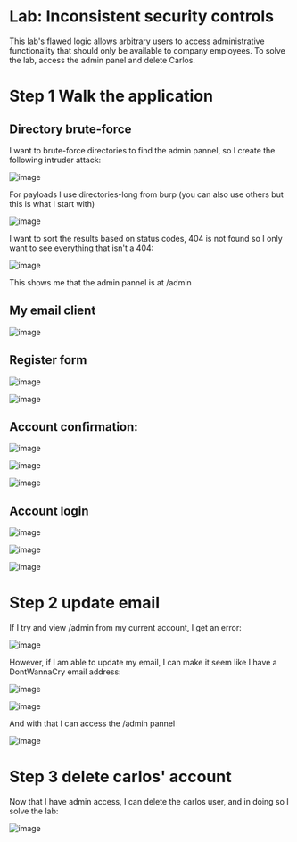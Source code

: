 # Lab: Inconsistent security controls

This lab's flawed logic allows arbitrary users to access administrative functionality that should only be available to company employees. To solve the lab, access the admin panel and delete Carlos. 

# Step 1 Walk the application

## Directory brute-force

I want to brute-force directories to find the admin pannel, so I create the following intruder attack:

![image](https://user-images.githubusercontent.com/83407557/209417084-ffe44384-50ed-4205-a5e0-1ac83a591670.png)

For payloads I use directories-long from burp (you can also use others but this is what I start with)

![image](https://user-images.githubusercontent.com/83407557/209417156-0cb2ca83-6606-4489-96a0-891b4ac11092.png)

I want to sort the results based on status codes, 404 is not found so I only want to see everything that isn't a 404:

![image](https://user-images.githubusercontent.com/83407557/209417197-f549b9b5-f3ca-4685-94de-f67df631bde1.png)

This shows me that the admin pannel is at /admin

## My email client

![image](https://user-images.githubusercontent.com/83407557/209417222-78d7f8bf-f3f8-41bf-a6c2-3f27ccc0591c.png)


## Register form

![image](https://user-images.githubusercontent.com/83407557/209417244-b59833fb-299e-4576-b20c-386d6658140c.png)

![image](https://user-images.githubusercontent.com/83407557/209417254-78a444ce-1c79-4a54-987d-9e336c287d5f.png)

## Account confirmation:

![image](https://user-images.githubusercontent.com/83407557/209417266-ab5efdaf-ece4-48e0-af89-63dd10746f3e.png)

![image](https://user-images.githubusercontent.com/83407557/209417278-81f7c018-1cfd-4146-a0c8-409dbc55e467.png)

![image](https://user-images.githubusercontent.com/83407557/209417281-52f782ce-9797-43f6-8414-789ceac7bc6f.png)

## Account login

![image](https://user-images.githubusercontent.com/83407557/209417289-7d1f9e0a-5616-4bfc-ac22-61fb529e2653.png)

![image](https://user-images.githubusercontent.com/83407557/209417303-8e52d606-9aa8-4ac0-8533-14034eb2c6de.png)

![image](https://user-images.githubusercontent.com/83407557/209417313-ad7e970f-75d8-4099-8ffb-84fb98758311.png)

# Step 2 update email

If I try and view /admin from my current account, I get an error:

![image](https://user-images.githubusercontent.com/83407557/209417336-3be00131-d392-484f-83b6-5f29f483478b.png)

However, if I am able to update my email, I can make it seem like I have a DontWannaCry email address:

![image](https://user-images.githubusercontent.com/83407557/209417366-6ecd9153-2c6f-4001-8bbf-93519c1f7d3e.png)

![image](https://user-images.githubusercontent.com/83407557/209417372-a10306ad-119e-4bc6-bb63-a3ba7f335746.png)


And with that I can access the /admin pannel

![image](https://user-images.githubusercontent.com/83407557/209417398-35fea331-103a-4884-8844-6580c21ae2ae.png)


# Step 3 delete carlos' account

Now that I have admin access, I can delete the carlos user, and in doing so I solve the lab:

![image](https://user-images.githubusercontent.com/83407557/209417421-7038e65c-df0d-4281-9fb6-cdcd8e0d9a3e.png)
